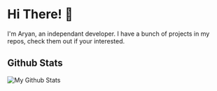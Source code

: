 # Hi There! 👋

I'm Aryan, an independant developer. I have a bunch of projects in my repos, check them out if your interested.

## Github Stats

![My Github Stats](https://github-readme-stats.vercel.app/api?username=1aryanpro&show_icons=true&count_private=true&theme=react)

<!--
[![GitHub Streak](http://github-readme-streak-stats.herokuapp.com?user=1aryanpro&theme=react&date_format=M%20j%5B%2C%20Y%5D)](https://git.io/streak-stats)

[![willianrod's wakatime stats](https://github-readme-stats.vercel.app/api/wakatime?username=1aryanpro&theme=react&layout=compact)](https://github.com/anuraghazra/github-readme-stats)

[![Top Langs](https://github-readme-stats.vercel.app/api/top-langs/?username=1aryanpro&layout=compact&theme=react)](https://github.com/anuraghazra/github-readme-stats)
-->
